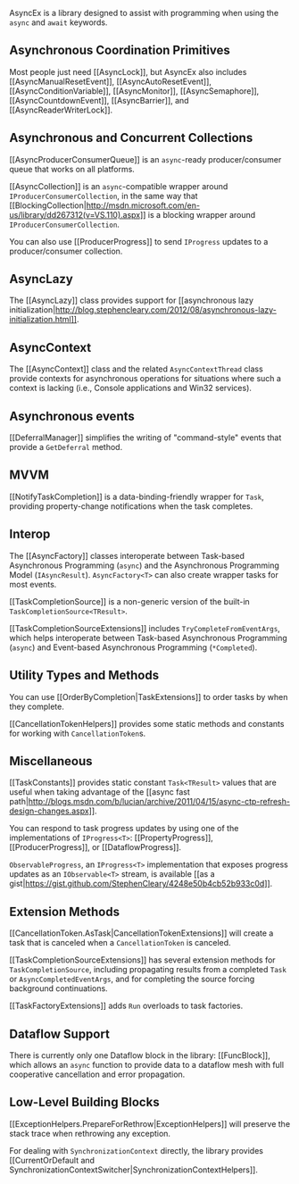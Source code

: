 AsyncEx is a library designed to assist with programming when using the `async` and `await` keywords.

## Asynchronous Coordination Primitives

Most people just need [[AsyncLock]], but AsyncEx also includes [[AsyncManualResetEvent]], [[AsyncAutoResetEvent]], [[AsyncConditionVariable]], [[AsyncMonitor]], [[AsyncSemaphore]], [[AsyncCountdownEvent]], [[AsyncBarrier]], and [[AsyncReaderWriterLock]].

## Asynchronous and Concurrent Collections

[[AsyncProducerConsumerQueue]] is an `async`-ready producer/consumer queue that works on all platforms.

[[AsyncCollection]] is an `async`-compatible wrapper around `IProducerConsumerCollection`, in the same way that [[BlockingCollection|http://msdn.microsoft.com/en-us/library/dd267312(v=VS.110).aspx]] is a blocking wrapper around `IProducerConsumerCollection`.

You can also use [[ProducerProgress]] to send `IProgress` updates to a producer/consumer collection.

## AsyncLazy

The [[AsyncLazy]] class provides support for [[asynchronous lazy initialization|http://blog.stephencleary.com/2012/08/asynchronous-lazy-initialization.html]].

## AsyncContext

The [[AsyncContext]] class and the related `AsyncContextThread` class provide contexts for asynchronous operations for situations where such a context is lacking (i.e., Console applications and Win32 services).

## Asynchronous events

[[DeferralManager]] simplifies the writing of "command-style" events that provide a `GetDeferral` method.

## MVVM

[[NotifyTaskCompletion]] is a data-binding-friendly wrapper for `Task`, providing property-change notifications when the task completes.

## Interop

The [[AsyncFactory]] classes interoperate between Task-based Asynchronous Programming (`async`) and the Asynchronous Programming Model (`IAsyncResult`). `AsyncFactory<T>` can also create wrapper tasks for most events.

[[TaskCompletionSource]] is a non-generic version of the built-in `TaskCompletionSource<TResult>`.

[[TaskCompletionSourceExtensions]] includes `TryCompleteFromEventArgs`, which helps interoperate between Task-based Asynchronous Programming (`async`) and Event-based Asynchronous Programming (`*Completed`).

## Utility Types and Methods

You can use [[OrderByCompletion|TaskExtensions]] to order tasks by when they complete.

[[CancellationTokenHelpers]] provides some static methods and constants for working with `CancellationToken`s.

## Miscellaneous

[[TaskConstants]] provides static constant `Task<TResult>` values that are useful when taking advantage of the [[async fast path|http://blogs.msdn.com/b/lucian/archive/2011/04/15/async-ctp-refresh-design-changes.aspx]].

You can respond to task progress updates by using one of the implementations of `IProgress<T>`: [[PropertyProgress]], [[ProducerProgress]], or [[DataflowProgress]].

`ObservableProgress`, an `IProgress<T>` implementation that exposes progress updates as an `IObservable<T>` stream, is available [[as a gist|https://gist.github.com/StephenCleary/4248e50b4cb52b933c0d]].

## Extension Methods

[[CancellationToken.AsTask|CancellationTokenExtensions]] will create a task that is canceled when a `CancellationToken` is canceled.

[[TaskCompletionSourceExtensions]] has several extension methods for `TaskCompletionSource`, including propagating results from a completed `Task` or `AsyncCompletedEventArgs`, and for completing the source forcing background continuations.

[[TaskFactoryExtensions]] adds `Run` overloads to task factories.

## Dataflow Support

There is currently only one Dataflow block in the library: [[FuncBlock]], which allows an `async` function to provide data to a dataflow mesh with full cooperative cancellation and error propagation.

## Low-Level Building Blocks

[[ExceptionHelpers.PrepareForRethrow|ExceptionHelpers]] will preserve the stack trace when rethrowing any exception.

For dealing with `SynchronizationContext` directly, the library provides [[CurrentOrDefault and SynchronizationContextSwitcher|SynchronizationContextHelpers]].
